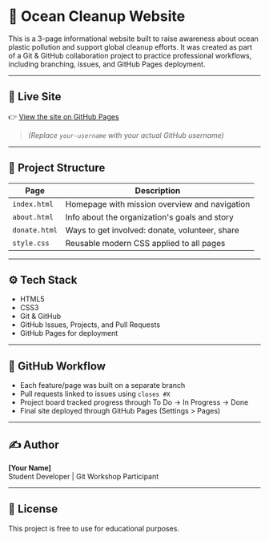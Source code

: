 # 🌊 Ocean Cleanup Website

This is a 3-page informational website built to raise awareness about ocean plastic pollution and support global cleanup efforts. It was created as part of a Git & GitHub collaboration project to practice professional workflows, including branching, issues, and GitHub Pages deployment.

---

## 🔗 Live Site

👉 [View the site on GitHub Pages](https://your-username.github.io/ocean-cleanup/)

> *(Replace `your-username` with your actual GitHub username)*

---

## 📁 Project Structure

| Page        | Description                                                  |
|-------------|--------------------------------------------------------------|
| `index.html` | Homepage with mission overview and navigation               |
| `about.html` | Info about the organization's goals and story               |
| `donate.html`| Ways to get involved: donate, volunteer, share              |
| `style.css`  | Reusable modern CSS applied to all pages                    |

---

## ⚙️ Tech Stack

- HTML5
- CSS3
- Git & GitHub
- GitHub Issues, Projects, and Pull Requests
- GitHub Pages for deployment

---

## 📌 GitHub Workflow

- Each feature/page was built on a separate branch
- Pull requests linked to issues using `closes #X`
- Project board tracked progress through To Do → In Progress → Done
- Final site deployed through GitHub Pages (Settings > Pages)

---

## ✍️ Author

**[Your Name]**  
Student Developer | Git Workshop Participant

---

## 🤝 License

This project is free to use for educational purposes.
